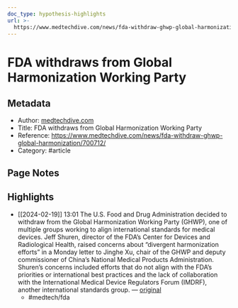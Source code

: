 ```yaml
---
doc_type: hypothesis-highlights
url: >-
  https://www.medtechdive.com/news/fda-withdraw-ghwp-global-harmonization/700712/
---
```


# FDA withdraws from Global Harmonization Working Party

## Metadata
- Author: [medtechdive.com]()
- Title: FDA withdraws from Global Harmonization Working Party
- Reference: https://www.medtechdive.com/news/fda-withdraw-ghwp-global-harmonization/700712/
- Category: #article

## Page Notes
## Highlights
- [[2024-02-19]] 13:01 The U.S. Food and Drug Administration decided to withdraw from the Global Harmonization Working Party (GHWP), one of multiple groups working to align international standards for medical devices. Jeff Shuren, director of the FDA’s Center for Devices and Radiological Health, raised concerns about “divergent harmonization efforts” in a Monday letter to Jinghe Xu, chair of the GHWP and deputy commissioner of China’s National Medical Products Administration.  Shuren’s concerns included efforts that do not align with the FDA’s priorities or international best practices and the lack of collaboration with the International Medical Device Regulators Forum (IMDRF), another international standards group. — [original](https://hyp.is/i1Ft3M8eEe68tdNwC9UUyA/www.medtechdive.com/news/fda-withdraw-ghwp-global-harmonization/700712/)
    -   #medtech/fda 




